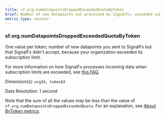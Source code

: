 ```yaml
---
title: sf.org.numDatapointsDroppedExceededQuotaByToken
brief: Number of new datapoints not processed by SignalFx; exceeded subscription limit
metric_type: counter
---
```

### sf.org.numDatapointsDroppedExceededQuotaByToken

One value per token; number of new datapoints you sent to SignalFx but that SignalFx didn't accept, because your organization exceeded its subscription limit.

For more information on how SignalFx processes incoming data when subscription limits are exceeded, see [this FAQ](https://docs.signalfx.com/en/latest/_sidebars-and-includes/dpm-faq.html).

Dimension(s): `orgId, tokenId`

Data Resolution: 1 second

Note that the sum of all the values may be less than the value of `sf.org.numDatapointsDroppedExceededQuota`. For an explanation, see [About ByToken metrics](../readme.md#about-bytoken-metrics).

